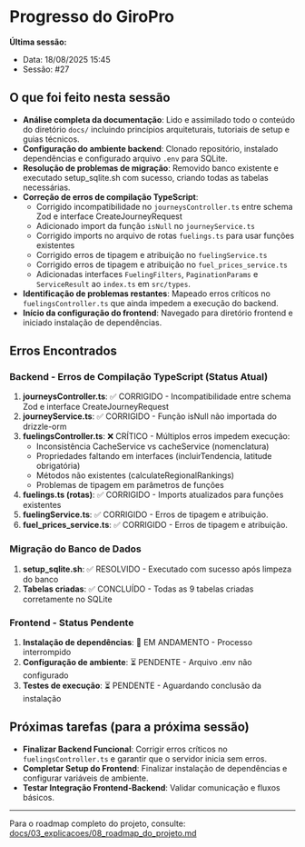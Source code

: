 # Progresso do GiroPro

**Última sessão:**
- Data: 18/08/2025 15:45
- Sessão: #27

## O que foi feito nesta sessão
- **Análise completa da documentação**: Lido e assimilado todo o conteúdo do diretório `docs/` incluindo princípios arquiteturais, tutoriais de setup e guias técnicos.
- **Configuração do ambiente backend**: Clonado repositório, instalado dependências e configurado arquivo `.env` para SQLite.
- **Resolução de problemas de migração**: Removido banco existente e executado setup_sqlite.sh com sucesso, criando todas as tabelas necessárias.
- **Correção de erros de compilação TypeScript**: 
  - Corrigido incompatibilidade no `journeysController.ts` entre schema Zod e interface CreateJourneyRequest
  - Adicionado import da função `isNull` no `journeyService.ts`
  - Corrigido imports no arquivo de rotas `fuelings.ts` para usar funções existentes
  - Corrigido erros de tipagem e atribuição no `fuelingService.ts`
  - Corrigido erros de tipagem e atribuição no `fuel_prices_service.ts`
  - Adicionadas interfaces `FuelingFilters`, `PaginationParams` e `ServiceResult` ao `index.ts` em `src/types`.
- **Identificação de problemas restantes**: Mapeado erros críticos no `fuelingsController.ts` que ainda impedem a execução do backend.
- **Início da configuração do frontend**: Navegado para diretório frontend e iniciado instalação de dependências.

## Erros Encontrados

### Backend - Erros de Compilação TypeScript (Status Atual)
1. **journeysController.ts**: ✅ CORRIGIDO - Incompatibilidade entre schema Zod e interface CreateJourneyRequest
2. **journeyService.ts**: ✅ CORRIGIDO - Função isNull não importada do drizzle-orm  
3. **fuelingsController.ts**: ❌ CRÍTICO - Múltiplos erros impedem execução:
   - Inconsistência CacheService vs cacheService (nomenclatura)
   - Propriedades faltando em interfaces (incluirTendencia, latitude obrigatória)
   - Métodos não existentes (calculateRegionalRankings)
   - Problemas de tipagem em parâmetros de funções
4. **fuelings.ts (rotas)**: ✅ CORRIGIDO - Imports atualizados para funções existentes
5. **fuelingService.ts**: ✅ CORRIGIDO - Erros de tipagem e atribuição.
6. **fuel_prices_service.ts**: ✅ CORRIGIDO - Erros de tipagem e atribuição.

### Migração do Banco de Dados
1. **setup_sqlite.sh**: ✅ RESOLVIDO - Executado com sucesso após limpeza do banco
2. **Tabelas criadas**: ✅ CONCLUÍDO - Todas as 9 tabelas criadas corretamente no SQLite

### Frontend - Status Pendente
1. **Instalação de dependências**: 🔄 EM ANDAMENTO - Processo interrompido
2. **Configuração de ambiente**: ⏳ PENDENTE - Arquivo .env não configurado
3. **Testes de execução**: ⏳ PENDENTE - Aguardando conclusão da instalação

## Próximas tarefas (para a próxima sessão)

- **Finalizar Backend Funcional**: Corrigir erros críticos no `fuelingsController.ts` e garantir que o servidor inicia sem erros.
- **Completar Setup do Frontend**: Finalizar instalação de dependências e configurar variáveis de ambiente.
- **Testar Integração Frontend-Backend**: Validar comunicação e fluxos básicos.

---

Para o roadmap completo do projeto, consulte: [docs/03_explicacoes/08_roadmap_do_projeto.md](docs/03_explicacoes/08_roadmap_do_projeto.md)


